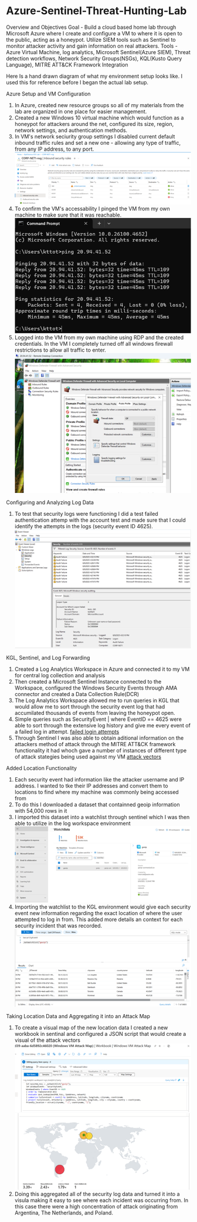 # Azure-Sentinel-Threat-Hunting-Lab

Overview and Objectives
Goal - Build a cloud based home lab through Microsoft Azure where I create and configure a VM to where it is open to the public, acting as a honeypot. Utilize SIEM tools such as Sentinel to monitor attacker activity and gain information on real attackers.
Tools - Azure Virtual Machine, log analytics, Microsoft Sentinel(Azure SIEM), Threat detection workflows, Network Security Groups(NSGs), KQL(Kusto Query Language), MITRE ATT&CK Framework Integration

Here Is a hand drawn diagram of what my environment setup looks like. I used this for reference before I began the actual lab setup. 

Azure Setup and VM Configuration
1. In Azure, created new resource groups so all of my materials from the lab are organized in one place for easier management.
2. Created a new Windows 10 virtual machine which would function as a honeypot for attackers around the net, configured its size, region, network settings, and authentication methods.
3. In VM's network seciurity group settings I disabled current default inbound traffic rules and set a new one - allowing any type of traffic, from any IP address, to any port.
![inbound settings](images/ConfigureOpenFirewallRules.png)
5. To confirm the VM's accessability I pinged the VM from my own machine to make sure that it was reachable.
![ping VM](images/VMAccessableFromOutside.png)
6. Logged into the VM from my own machine using RDP and the created credentials. In the VM I completely turned off all windows firewall restrictions to allow all traffic to enter.
![firewall disable](images/TurnOffWindowsFirewall.png)

Configuring and Analyzing Log Data
1. To test that security logs were functioning I did a test failed authentication attemp with the account test and made sure that I could identify the attempts in the logs (security event ID 4625).
![self login](images/EXofSelfLoginFailLog.png)

KGL, Sentinel, and Log Forwarding
1. Created a Log Analytics Workspace in Azure and connected it to my VM for central log collection and analysis
2. Then created a Microsoft Sentinel Instance connected to the Workspace, configured the Windows Security Events through AMA connector and created a Data Collection Rule(DCR)
3. The Log Analytics Workspace allowed me to run queries in KGL that would allow me to sort through the security event log that had accumilated thousands of events from leaving the honeypot open.
4. Simple queries such as
   SecurityEvent
   | where EventID == 4625
were able to sort through the extensive log history and give me every event of a failed log in attempt.
[failed login attempts](images/FailedLogIns.png)
6. Through Sentinel I was also able to obtain aditional information on the attackers method of attack through the MITRE ATT&CK framework functionality it had whoch gave a number of instances of different type of attack stategies being used against my VM
[attack vectors](images/ATT&CKToSeeAttackvectors.png)

Added Location Functionality
1. Each security event had information like the attacker username and IP address. I wanted to tke their IP addresses and convert them to locations to find where my machine was commonly being accessed from
2. To do this I downloaded a dataset that containned geoip information with 54,000 rows in it
3. I imported this dataset into a watchlist through sentinel which I was then able to utilize in the log workspace environment
![sentinel watchlist](images/MicrosoftSentinalWatchlist.png)
5. Importing the watchlist to the KGL environment would give each security event new information regarding the exact location of where the user attempted to log in from. This added more details an context for each security incident that was recorded.
![Location settings added](images/locationfromwatchlist.png)

Taking Location Data and Aggregating it into an Attack Map
1. To create a visual map of the new location data I created a new workbook in sentinal and configured a JSON script that would create a visual of the attack vectors
![map](images/1.png)
![map](images/2.png)
3. Doing this aggregated all of the security log data and turned it into a visula making it easy to see where each incident was occurring from. In this case there were a high concentration of attack originating from Argentina, The Netherlands, and Poland.
